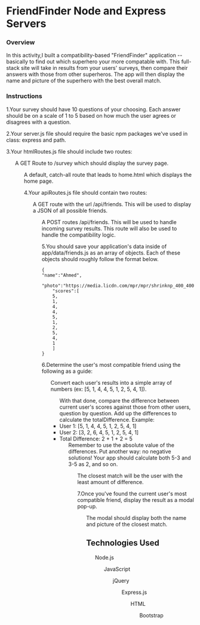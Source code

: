 # FriendFinder Node and Express Servers

<h3>Overview</h3>
In this activity,I built a compatibility-based "FriendFinder" application -- basically to find out which superhero your more compatable with. This full-stack site will take in results from your users' surveys, then compare their answers with those from other superheros. The app will then display the name and picture of the superhero with the best overall match.

<h3>Instructions</h3>

1.Your survey should have 10 questions of your choosing. Each answer should be on a scale of 1 to 5 based on how much the user agrees or disagrees with a question.

2.Your server.js file should require the basic npm packages we've used in class: express and path.
 
 3.Your htmlRoutes.js file should include two routes:

<ul>A GET Route to /survey which should display the survey page.
<ul>A default, catch-all route that leads to home.html which displays the home page.

4.Your apiRoutes.js file should contain two routes:

<ul>A GET route with the url /api/friends. This will be used to display a JSON of all possible friends.
<ul>A POST routes /api/friends. This will be used to handle incoming survey results. This route will also be used to handle the compatibility logic.

5.You should save your application's data inside of app/data/friends.js as an array of objects. Each of these objects should roughly follow the format below.

    {
    "name":"Ahmed",
        "photo":"https://media.licdn.com/mpr/mpr/shrinknp_400_400/p/6/005/064/1bd/3435aa3.jpg",
        "scores":[
        5,
        1,
        4,
        4,
        5,
        1,
        2,
        5,
        4,
        1
        ]
    }

6.Determine the user's most compatible friend using the following as a guide:

<ul>Convert each user's results into a simple array of numbers (ex: [5, 1, 4, 4, 5, 1, 2, 5, 4, 1]).
<ul>With that done, compare the difference between current user's scores against those from other users, question by question. Add up the differences to calculate the totalDifference.
    Example:
    <li>User 1: [5, 1, 4, 4, 5, 1, 2, 5, 4, 1]
    <li>User 2: [3, 2, 6, 4, 5, 1, 2, 5, 4, 1]
    <li>Total Difference: 2 + 1 + 2 = 5
<ul>Remember to use the absolute value of the differences. Put another way: no negative solutions! Your app should calculate both 5-3 and 3-5 as 2, and so on.
<ul>The closest match will be the user with the least amount of difference.

7.Once you've found the current user's most compatible friend, display the result as a modal pop-up.
    <ul>The modal should display both the name and picture of the closest match.

<h2>Technologies Used</h2>
    <ul>Node.js
    <ul>JavaScript
    <ul>jQuery
    <ul>Express.js
    <ul>HTML
    <ul>Bootstrap